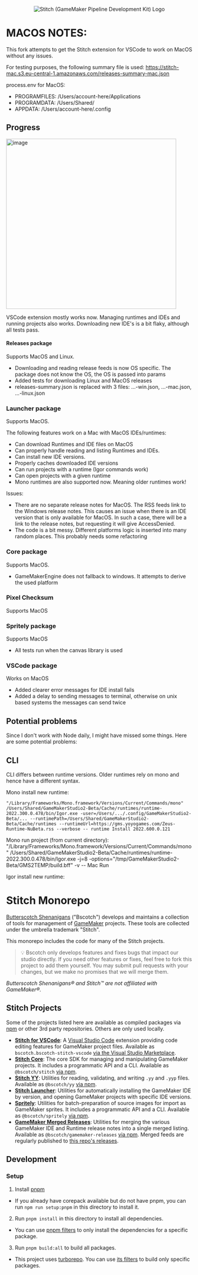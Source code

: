 <p align="center">
  <img src="https://img.bscotch.net/fit-in/256x256/logos/stitch.png" alt="Stitch (GameMaker Pipeline Development Kit) Logo"/>
</p>


# MACOS NOTES:

This fork attempts to get the Stitch extension for VSCode to work on MacOS without any issues.

For testing purposes, the following summary file is used:
https://stitch-mac.s3.eu-central-1.amazonaws.com/releases-summary-mac.json

process.env for MacOS:
- PROGRAMFILES: /Users/account-here/Applications
- PROGRAMDATA: /Users/Shared/
- APPDATA: /Users/account-here/.config

## Progress

<img width="460" alt="image" src="https://github.com/Braffolk/stitch-macos-fork/assets/7544836/9fbfc34b-011a-4b68-b235-645418c2d2fa">


VSCode extension mostly works now. Managing runtimes and IDEs and
running projects also works. Downloading new IDE's is a bit flaky,
although all tests pass.

#### Releases package
Supports MacOS and Linux.

- Downloading and reading release feeds is now OS specific. The package does not know the OS, the OS is passed into params
- Added tests for downloading Linux and MacOS releases
- releases-summary.json is replaced with 3 files: ...-win.json, ...-mac.json, ...-linux.json

### Launcher package

Supports MacOS.

The following features work on a Mac with MacOS IDEs/runtimes:

- Can download Runtimes and IDE files on MacOS
- Can properly handle reading and listing Runtimes and IDEs.
- Can install new IDE versions.
- Properly caches downloaded IDE versions
- Can run projects with a runtime (Igor commands work)
- Can open projects with a given runtime
- Mono runtimes are also supported now. Meaning older runtimes work!

Issues:

- There are no separate release notes for MacOS. The RSS feeds link to the Windows release notes.
    This causes an issue when there is an IDE version that is only available for MacOS. In such
    a case, there will be a link to the release notes, but requesting it will give AccessDenied.
- The code is a bit messy. Different platforms logic is inserted into many random places. This probably needs some refactoring

### Core package

Supports MacOS.

- GameMakerEngine does not fallback to windows. It attempts to derive the used platform

### Pixel Checksum

Supports MacOS

### Spritely package

Supports MacOS

- All tests run when the canvas library is used

### VSCode package

Works on MacOS

- Added clearer error messages for IDE install fails
- Added a delay to sending messages to terminal, otherwise on unix based systems the messages can send twice


## Potential problems
Since I don't work with Node daily, I might have missed some things. Here are some potential problems:

## CLI

CLI differs between runtime versions. Older runtimes rely on mono and hence have a different syntax.

Mono install new runtime:
```
"/Library/Frameworks/Mono.framework/Versions/Current/Commands/mono" /Users/Shared/GameMakerStudio2-Beta/Cache/runtimes/runtime-2022.300.0.478/bin/Igor.exe -user=/Users/.../.config/GameMakerStudio2-Beta/... --runtimePath=/Users/Shared/GameMakerStudio2-Beta/Cache/runtimes --runtimeUrl=https://gms.yoyogames.com/Zeus-Runtime-NuBeta.rss --verbose -- runtime Install 2022.600.0.121
```

Mono run project (from current directory):
"/Library/Frameworks/Mono.framework/Versions/Current/Commands/mono"  /Users/Shared/GameMakerStudio2-Beta/Cache/runtimes/runtime-2022.300.0.478/bin/Igor.exe -j=8 -options="/tmp/GameMakerStudio2-Beta/GMS2TEMP/build.bff" -v -- Mac Run


Igor install new runtime:




# Stitch Monorepo

[Butterscotch Shenanigans](https://www.bscotch.net) ("Bscotch") develops and maintains a collection of tools for management of [GameMaker](https://gamemaker.io) projects. These tools are collected under the umbrella trademark "Stitch".

This monorepo includes the code for many of the Stitch projects.

>💡 Bscotch only develops features and fixes bugs that impact our studio directly. If you need other features or fixes, feel free to fork this project to add them yourself. You may submit pull requests with your changes, but we make no promises that we will merge them.

_Butterscotch Shenanigans&reg; and Stitch&trade; are not affiliated with GameMaker&reg;._

## Stitch Projects

Some of the projects listed here are available as compiled packages via [npm](https://npmjs.com) or other 3rd party repositories. Others are only used locally.

- [**Stitch for VSCode**](packages/vscode): A [Visual Studio Code](https://code.visualstudio.com/) extension providing code editing features for GameMaker project files. Available as `bscotch.bscotch-stitch-vscode` [via the Visual Studio Marketplace](https://marketplace.visualstudio.com/items?itemName=bscotch.bscotch-stitch-vscode).
- [**Stitch Core**](packages/core): The core SDK for managing and manipulating GameMaker projects. It includes a programmatic API and a CLI. Available as `@bscotch/stitch` [via npm](https://www.npmjs.com/package/@bscotch/stitch).
- [**Stitch YY**](packages/yy): Utilities for reading, validating, and writing `.yy` and `.yyp` files. Available as `@bscotch/yy` [via npm](https://www.npmjs.com/package/@bscotch/yy).
- [**Stitch Launcher**](packages/launcher): Utilities for automatically installing the GameMaker IDE by version, and opening GameMaker projects with specific IDE versions.
- [**Spritely**](packages/spritely): Utilities for batch-preparation of source images for import as GameMaker sprites. It includes a programmatic API and a CLI. Available as `@bscotch/spritely` [via npm](https://www.npmjs.com/package/@bscotch/spritely).
- [**GameMaker Merged Releases**](packages/releases): Utilities for merging the various GameMaker IDE and Runtime release notes into a single merged listing. Available as `@bscotch/gamemaker-releases` [via npm](https://www.npmjs.com/package/@bscotch/gamemaker-releases). Merged feeds are regularly published to [this repo's releases](https://github.com/bscotch/stitch/releases/latest/download/releases-summary.json).

## Development

### Setup

1. Install [pnpm](https://pnpm.io/installation)
  - If you already have corepack available but do not have pnpm, you can run `npm run setup:pnpm` in this directory to install it.
2. Run `pnpm install` in this directory to install all dependencies.
  - You can use [pnpm filters](https://pnpm.io/filtering) to only install the dependencies for a specific package.
3. Run `pnpm build:all` to build all packages.
  - This project uses [turborepo](https://turbo.build/). You can use [its filters](https://turbo.build/repo/docs/reference/command-line-reference/run#--filter) to build only specific packages.
